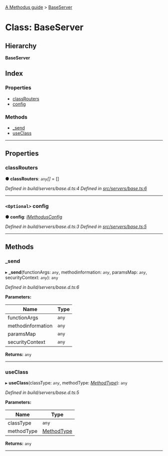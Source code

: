 [A Methodus guide](../README.md) > [BaseServer](../classes/baseserver.md)

# Class: BaseServer

## Hierarchy

**BaseServer**

## Index

### Properties

* [classRouters](baseserver.md#classrouters)
* [config](baseserver.md#config)

### Methods

* [_send](baseserver.md#_send)
* [useClass](baseserver.md#useclass)

---

## Properties

<a id="classrouters"></a>

###  classRouters

**● classRouters**: *`any`[]* =  []

*Defined in build/servers/base.d.ts:4*
*Defined in [src/servers/base.ts:6](https://github.com/nodulusteam/methodus.dev/blob/9494017/src/servers/base.ts#L6)*

___
<a id="config"></a>

### `<Optional>` config

**● config**: *[IMethodusConfig](../interfaces/imethodusconfig.md)*

*Defined in build/servers/base.d.ts:3*
*Defined in [src/servers/base.ts:5](https://github.com/nodulusteam/methodus.dev/blob/9494017/src/servers/base.ts#L5)*

___

## Methods

<a id="_send"></a>

###  _send

▸ **_send**(functionArgs: *`any`*, methodinformation: *`any`*, paramsMap: *`any`*, securityContext: *`any`*): `any`

*Defined in build/servers/base.d.ts:6*

**Parameters:**

| Name | Type |
| ------ | ------ |
| functionArgs | `any` |
| methodinformation | `any` |
| paramsMap | `any` |
| securityContext | `any` |

**Returns:** `any`

___
<a id="useclass"></a>

###  useClass

▸ **useClass**(classType: *`any`*, methodType: *[MethodType](../enums/methodtype.md)*): `any`

*Defined in build/servers/base.d.ts:5*

**Parameters:**

| Name | Type |
| ------ | ------ |
| classType | `any` |
| methodType | [MethodType](../enums/methodtype.md) |

**Returns:** `any`

___

